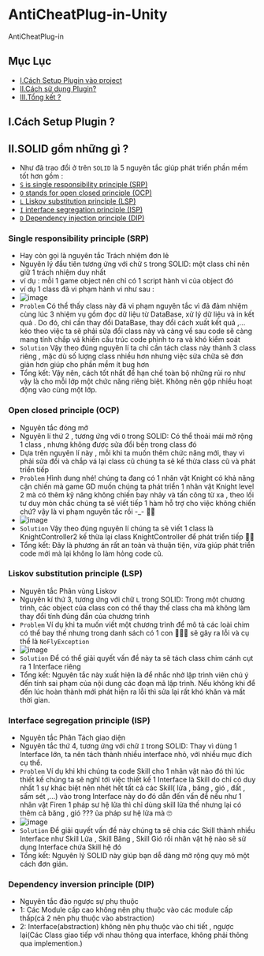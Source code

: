 # AntiCheatPlug-in-Unity
AntiCheatPlug-in
## Mục Lục
- [I.Cách Setup Plugin vào project](#What)
- [II.Cách sử dụng Plugin?](#How)
- [III.Tổng kết  ?](#When)
<a name="What"></a>
## I.Cách Setup Plugin ?

<a name="How"></a>
## II.SOLID gồm những gì ?
- Như đã trao đổi ở trên `SOLID` là 5 nguyên tắc giúp phát triển phần mềm tốt hơn gồm :
- [`S` is single responsibility principle (SRP)](#Single)
- [`O` stands for open closed principle (OCP)](#Open)
- [`L` Liskov substitution principle (LSP)](#Liskov)
- [`I` interface segregation principle (ISP)](#Interface)
- [`D` Dependency injection principle (DIP)](#Dependency)
<a name="Single"></a>
### Single responsibility principle (SRP)
- Hay còn gọi là nguyên tắc Trách nhiệm đơn lẻ
- Nguyên lý đầu tiên tương ứng với chữ `S` trong SOLID: một class chỉ nên giữ 1 trách nhiệm duy nhất 
- ví dụ : mỗi 1 game object nên chỉ có 1 script hành vi của object đó 
- ví dụ 1 class đã vi phạm hành vi như sau :
- ![image](https://user-images.githubusercontent.com/47918431/137583851-b59bdf4a-e2e9-406c-95f5-bb3ea4824022.png)
- `Problem` Có thể thấy class này đã vi phạm nguyên tắc vì đã đảm nhiệm cùng lúc 3 nhiệm vụ gồm đọc dữ liệu từ DataBase, xử lý dữ liệu và in kết quả . Do đó, chỉ cần thay đổi DataBase, thay đổi cách xuất kết quả ,... kéo theo việc ta sẽ phải sửa đổi class này và càng về sau code sẽ càng mang tính chắp vá khiến cấu trúc code phình to ra và khó kiểm soát 
- `Solution` Vậy theo đúng nguyên lí ta chỉ cần tách class này thành 3 class riêng , mặc dù số lượng class nhiều hơn nhưng việc sửa chữa sẽ đơn giản hơn giúp cho phần mềm ít bug hơn
- Tổng kết: Vậy nên, cách tốt nhất để hạn chế toàn bộ những rủi ro như vậy là cho mỗi lớp một chức năng riêng biệt. Không nên gộp nhiều hoạt động vào cùng một lớp.
<a name="Open"></a>
### Open closed principle (OCP)
- Nguyên tắc đóng mở
- Nguyên lí thứ 2 , tương ứng với `O` trong SOLID: Có thể thoải mái mở rộng 1 class , nhưng không được sửa đổi bên trong class đó 
- Dựa trên nguyên lí này , mỗi khi ta muốn thêm chức năng mới, thay vì phải sửa đổi và chắp vá lại class cũ chúng ta sẽ kế thừa class cũ và phát triển tiếp 
- `Problem` Hình dung nhé! chúng ta đang có 1 nhân vật Knight có khả năng cận chiến mà game GD muốn chúng ta phát triển 1 nhân vật Knight level 2 mà có thêm kỹ năng không chiến bay nhảy và tấn công từ xa , theo lối tư duy mòn chắc chúng ta sẽ viết tiếp 1 hàm hỗ trợ cho việc không chiến chứ? vậy là vi phạm nguyên tắc rồi -_- 🕵️‍♀️
- ![image](https://user-images.githubusercontent.com/47918431/137584283-5d784f9f-cf14-4efd-bc75-cafb11fc2779.png) 
- `Solution` Vậy theo đúng nguyên lí chúng ta sẽ viết 1 class là KnightController2 kế thừa lại class KnightController để phát triển tiếp 🐱‍👓
- Tổng kết: Đây là phương án rất an toàn và thuận tiện, vừa giúp phát triển code mới mà lại không lo làm hỏng code cũ.
<a name="Liskov"></a>
### Liskov substitution principle (LSP)
- Nguyên tắc Phân vùng Liskov
- Nguyên kí thứ 3, tương ứng với chữ `L` trong SOLID: Trong một chương trình, các object của class con có thể thay thế class cha mà không làm thay đổi tính đúng đắn của chương trình 
- `Problem` Ví dụ khi ta muốn viết một chương trình để mô tả các loài chim có thể bay thế nhưng trong danh sách có 1 con 🐧🐧🐧 sẽ gây ra lỗi và cụ thể là `NoFlyException`
- ![image](https://user-images.githubusercontent.com/47918431/137585126-84bc01a6-22eb-4311-a08f-4d6f2a014832.png)
- `Solution` Để có thể giải quyết vấn đề này ta sẽ tách class chim cánh cụt ra 1 Interface riêng 
- Tổng kết:  Nguyên tắc này xuất hiện là để nhắc nhở lập trình viên chú ý đến tính sai phạm của nội dung các đoạn mã lập trình. Nếu không khi để đến lúc hoàn thành mới phát hiện ra lỗi thì sửa lại rất khó khăn và mất thời gian.
<a name="Interface"></a>
### Interface segregation principle (ISP)
- Nguyên tắc Phân Tách giao diện 
- Nguyên tắc thứ 4, tương ứng với chữ `I` trong SOLID: Thay vì dùng 1 Interface lớn, ta nên tách thành nhiều interface nhỏ, với nhiều mục đích cụ thể.
- `Problem` Ví dụ khi khi chúng ta code Skill cho 1 nhân vật nào đó thì lúc thiết kế chúng ta sẽ nghĩ tới việc thiết kế 1 Interface là Skill do chỉ có duy nhất 1 sự khác biệt nên nhét hết tất cả các Skill( lửa , băng , gió , đất , sấm sét ,...) vào trong Interface này do đó dẫn đến vấn đề nếu như 1 nhân vật Firen 1 pháp sư hệ lửa thì chỉ dùng skill lửa thế nhưng lại có thêm cả băng , gió ??? ủa pháp sư hệ lửa mà 🙄
- ![image](https://user-images.githubusercontent.com/47918431/137585714-5349feb6-69d4-4f61-af02-865799d29c5b.png)
- `Solution` Để giải quyết vấn đề này chúng ta sẽ chia các Skill thành nhiều Interface như Skill Lửa , Skill Băng , Skill Gió rồi nhân vật hệ nào sẽ sử dụng Interface chứa Skill hệ đó 
- Tổng kết: Nguyên lý SOLID này giúp bạn dễ dàng mở rộng quy mô một cách đơn giản.
<a name="Dependency"></a>
###  Dependency inversion principle (DIP)
- Nguyên tắc đảo ngược sự phụ thuộc 
- 1: Các Module cấp cao không nên phụ thuộc vào các module cấp thấp(cả 2 nên phụ thuộc vào abstraction)
- 2: Interface(abstraction) không nên phụ thuộc vào chi tiết , ngược lại(Các Class giao tiếp với nhau thông qua interface, không phải thông qua implemention.)


